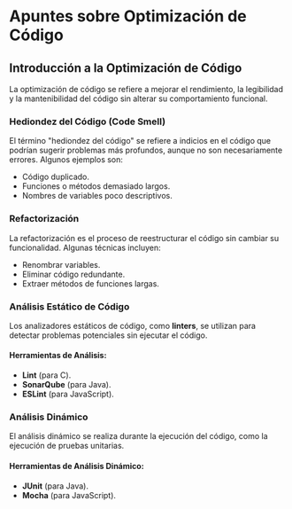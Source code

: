 # Apuntes sobre Optimización de Código
## Introducción a la Optimización de Código
La optimización de código se refiere a mejorar el rendimiento, la legibilidad y la mantenibilidad del código sin alterar su comportamiento funcional.

### Hediondez del Código (Code Smell)
El término "hediondez del código" se refiere a indicios en el código que podrían sugerir problemas más profundos, aunque no son necesariamente errores. Algunos ejemplos son:
- Código duplicado.
- Funciones o métodos demasiado largos.
- Nombres de variables poco descriptivos.

### Refactorización
La refactorización es el proceso de reestructurar el código sin cambiar su funcionalidad. Algunas técnicas incluyen:
- Renombrar variables.
- Eliminar código redundante.
- Extraer métodos de funciones largas.

### Análisis Estático de Código
Los analizadores estáticos de código, como **linters**, se utilizan para detectar problemas potenciales sin ejecutar el código.

#### Herramientas de Análisis:
- **Lint** (para C).
- **SonarQube** (para Java).
- **ESLint** (para JavaScript).

### Análisis Dinámico
El análisis dinámico se realiza durante la ejecución del código, como la ejecución de pruebas unitarias.

#### Herramientas de Análisis Dinámico:
- **JUnit** (para Java).
- **Mocha** (para JavaScript).